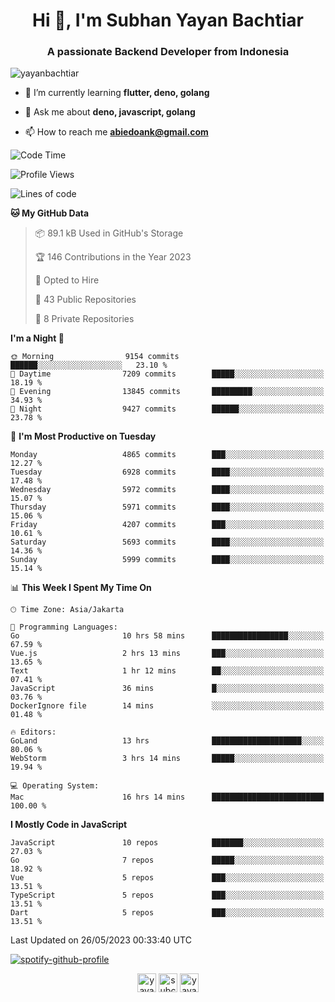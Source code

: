 <h1 align="center">Hi 👋, I'm Subhan Yayan Bachtiar</h1>
<h3 align="center">A passionate Backend Developer from Indonesia</h3>

<p align="left"> <img src="https://komarev.com/ghpvc/?username=yayanbachtiar" alt="yayanbachtiar" /> </p>

- 🌱 I’m currently learning **flutter, deno, golang**

- 💬 Ask me about **deno, javascript, golang**

- 📫 How to reach me **abiedoank@gmail.com**

<!--START_SECTION:waka-->
![Code Time](http://img.shields.io/badge/Code%20Time-5%2C387%20hrs%2012%20mins-blue)

![Profile Views](http://img.shields.io/badge/Profile%20Views-0-blue)

![Lines of code](https://img.shields.io/badge/From%20Hello%20World%20I%27ve%20Written-43.5%20million%20lines%20of%20code-blue)

**🐱 My GitHub Data** 

> 📦 89.1 kB Used in GitHub's Storage 
 > 
> 🏆 146 Contributions in the Year 2023
 > 
> 💼 Opted to Hire
 > 
> 📜 43 Public Repositories 
 > 
> 🔑 8 Private Repositories 
 > 
**I'm a Night 🦉** 

```text
🌞 Morning                9154 commits        ██████░░░░░░░░░░░░░░░░░░░   23.10 % 
🌆 Daytime                7209 commits        █████░░░░░░░░░░░░░░░░░░░░   18.19 % 
🌃 Evening                13845 commits       █████████░░░░░░░░░░░░░░░░   34.93 % 
🌙 Night                  9427 commits        ██████░░░░░░░░░░░░░░░░░░░   23.78 % 
```
📅 **I'm Most Productive on Tuesday** 

```text
Monday                   4865 commits        ███░░░░░░░░░░░░░░░░░░░░░░   12.27 % 
Tuesday                  6928 commits        ████░░░░░░░░░░░░░░░░░░░░░   17.48 % 
Wednesday                5972 commits        ████░░░░░░░░░░░░░░░░░░░░░   15.07 % 
Thursday                 5971 commits        ████░░░░░░░░░░░░░░░░░░░░░   15.06 % 
Friday                   4207 commits        ███░░░░░░░░░░░░░░░░░░░░░░   10.61 % 
Saturday                 5693 commits        ████░░░░░░░░░░░░░░░░░░░░░   14.36 % 
Sunday                   5999 commits        ████░░░░░░░░░░░░░░░░░░░░░   15.14 % 
```


📊 **This Week I Spent My Time On** 

```text
🕑︎ Time Zone: Asia/Jakarta

💬 Programming Languages: 
Go                       10 hrs 58 mins      █████████████████░░░░░░░░   67.59 % 
Vue.js                   2 hrs 13 mins       ███░░░░░░░░░░░░░░░░░░░░░░   13.65 % 
Text                     1 hr 12 mins        ██░░░░░░░░░░░░░░░░░░░░░░░   07.41 % 
JavaScript               36 mins             █░░░░░░░░░░░░░░░░░░░░░░░░   03.76 % 
DockerIgnore file        14 mins             ░░░░░░░░░░░░░░░░░░░░░░░░░   01.48 % 

🔥 Editors: 
GoLand                   13 hrs              ████████████████████░░░░░   80.06 % 
WebStorm                 3 hrs 14 mins       █████░░░░░░░░░░░░░░░░░░░░   19.94 % 

💻 Operating System: 
Mac                      16 hrs 14 mins      █████████████████████████   100.00 % 
```

**I Mostly Code in JavaScript** 

```text
JavaScript               10 repos            ███████░░░░░░░░░░░░░░░░░░   27.03 % 
Go                       7 repos             █████░░░░░░░░░░░░░░░░░░░░   18.92 % 
Vue                      5 repos             ███░░░░░░░░░░░░░░░░░░░░░░   13.51 % 
TypeScript               5 repos             ███░░░░░░░░░░░░░░░░░░░░░░   13.51 % 
Dart                     5 repos             ███░░░░░░░░░░░░░░░░░░░░░░   13.51 % 
```




 Last Updated on 26/05/2023 00:33:40 UTC
<!--END_SECTION:waka-->

[![spotify-github-profile](https://spotify-github-profile.vercel.app/api/view?uid=31qtu2k4v3mbxp7clcmm6imuqq6e&cover_image=true&theme=default&show_offline=false&bar_color=53b14f&bar_color_cover=true)](https://github.com/kittinan/spotify-github-profile)


<p align="center">
<a href="https://dev.to/yayanbachtiar" target="blank"><img align="center" src="https://cdn.jsdelivr.net/npm/simple-icons@3.0.1/icons/dev-dot-to.svg" alt="yayanbachtiar" height="30" width="30" /></a>
<a href="https://linkedin.com/in/subchanyayanbachtiar" target="blank"><img align="center" src="https://cdn.jsdelivr.net/npm/simple-icons@3.0.1/icons/linkedin.svg" alt="subchanyayanbachtiar" height="30" width="30" /></a>
<a href="https://codesandbox.com/yayanbachtiar" target="blank"><img align="center" src="https://cdn.jsdelivr.net/npm/simple-icons@3.0.1/icons/codesandbox.svg" alt="yayanbachtiar" height="30" width="30" /></a>
</p>
